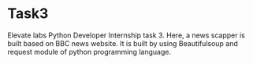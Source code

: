 # Task3
Elevate labs Python Developer Internship task 3.
Here, a news scapper is built based on BBC news website.
It is built by using Beautifulsoup and request module of python programming language.

